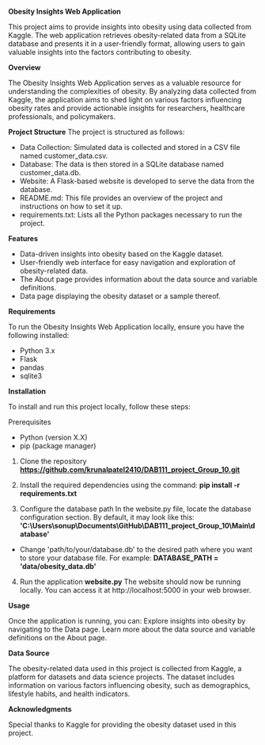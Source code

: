 **Obesity Insights Web Application**

This project aims to provide insights into obesity using data collected from Kaggle. 
The web application retrieves obesity-related data from a SQLite database and presents it in a user-friendly format, allowing users to gain valuable insights into the factors contributing to obesity.

**Overview**

The Obesity Insights Web Application serves as a valuable resource for understanding the complexities of obesity. By analyzing data collected from Kaggle, the application aims to shed light on various factors influencing obesity rates and provide actionable insights for researchers, healthcare professionals, and policymakers.

**Project Structure**
The project is structured as follows:
* Data Collection: Simulated data is collected and stored in a CSV file named customer_data.csv.
* Database: The data is then stored in a SQLite database named customer_data.db.
* Website: A Flask-based website is developed to serve the data from the database.
* README.md: This file provides an overview of the project and instructions on how to set it up.
* requirements.txt: Lists all the Python packages necessary to run the project.

**Features**

* Data-driven insights into obesity based on the Kaggle dataset.
* User-friendly web interface for easy navigation and exploration of obesity-related data.
* The About page provides information about the data source and variable definitions.
* Data page displaying the obesity dataset or a sample thereof.

**Requirements**

To run the Obesity Insights Web Application locally, ensure you have the following installed:

* Python 3.x
* Flask
* pandas
* sqlite3

**Installation**

To install and run this project locally, follow these steps:

Prerequisites
* Python (version X.X)
* pip (package manager)

1. Clone the repository
**https://github.com/krunalpatel2410/DAB111_project_Group_10.git**

2. Install the required dependencies using the command:
**pip install -r requirements.txt**

3. Configure the database path
In the website.py file, locate the database configuration section. By default, it may look like this:
**'C:\Users\sonup\Documents\GitHub\DAB111_project_Group_10\Main\database'**

* Change 'path/to/your/database.db' to the desired path where you want to store your database file. For example: **DATABASE_PATH = 'data/obesity_data.db'**

4. Run the application
**website.py**
The website should now be running locally. You can access it at http://localhost:5000 in your web browser.

**Usage**

Once the application is running, you can:
Explore insights into obesity by navigating to the Data page.
Learn more about the data source and variable definitions on the About page.

**Data Source**

The obesity-related data used in this project is collected from Kaggle, a platform for datasets and data science projects.
The dataset includes information on various factors influencing obesity, such as demographics, lifestyle habits, and health indicators.

**Acknowledgments**

Special thanks to Kaggle for providing the obesity dataset used in this project.
